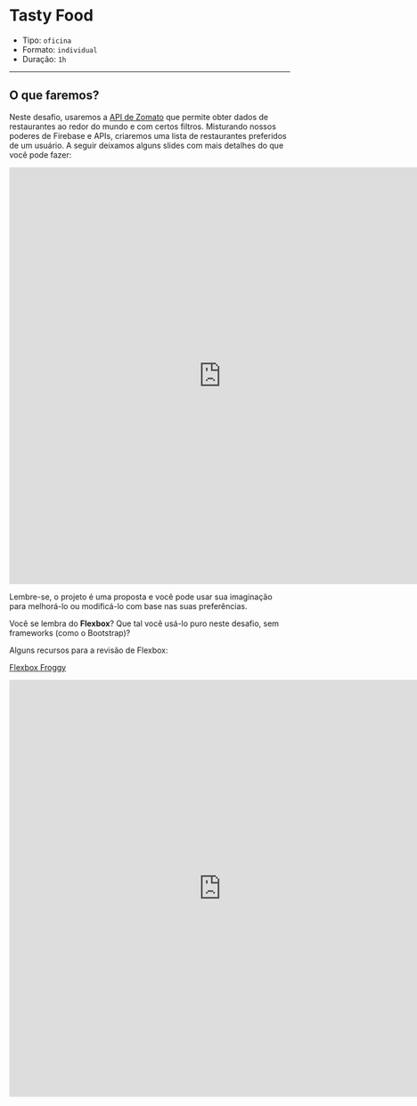 # Tasty Food

- Tipo: `oficina`
- Formato: `individual`
- Duração: `1h`

***

## O que faremos?

Neste desafio, usaremos a [API de Zomato](https://developers.zomato.com) que permite obter dados de restaurantes ao redor do mundo e com certos filtros. Misturando nossos poderes de Firebase e APIs, criaremos uma lista de restaurantes preferidos de um usuário. A seguir deixamos alguns slides com mais detalhes do que você pode fazer:

<iframe src="https://docs.google.com/presentation/d/e/2PACX-1vRAhFiKGcQyWJl-6NiCbB2N_wXKoK_7FRs3tuR-KOIDNUSd7x8rVPqDEgbMyRwBSRP1lsolou6rBDY6/embed?start=false&loop=false&delayms=3000" frameborder="0" width="760" height="749" allowfullscreen="true" mozallowfullscreen="true" webkitallowfullscreen="true"></iframe>

Lembre-se, o projeto é uma proposta e você pode usar sua imaginação para melhorá-lo ou modificá-lo com base nas suas preferências.

Você se lembra do **Flexbox**? Que tal você usá-lo puro neste desafio, sem frameworks (como o Bootstrap)?

Alguns recursos para a revisão de Flexbox:

[Flexbox Froggy](https://laboratoria.github.io/flexboxfroggy/)

<iframe src="https://docs.google.com/presentation/d/e/2PACX-1vSDi_npV8fTrCerm-kOSticVIJaEolupfePp89g4TjGGWIHueh1qSKLHRqwWN33f9L3BRcVzWiOAktO/embed?start=false&loop=false&delayms=3000" frameborder="0" width="760" height="749" allowfullscreen="true" mozallowfullscreen="true" webkitallowfullscreen="true"></iframe>
